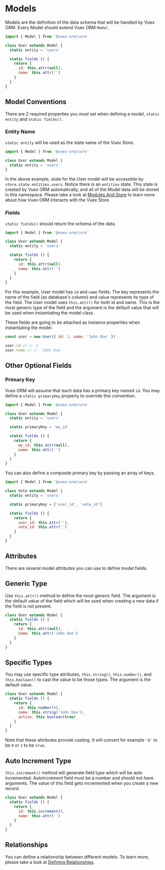# Models

Models are the definition of the data schema that will be handled by Vuex ORM. Every Model should extend Vuex ORM `Model`.

```js
import { Model } from '@vuex-orm/core'

class User extends Model {
  static entity = 'users'

  static fields () {
    return {
      id: this.attr(null),
      name: this.attr('')
    }
  }
}
```

## Model Conventions

There are 2 required properties you _must_ set when defining a model, `static entity` and `static fields()`.

### Entity Name

`static entity` will be used as the state name of the Vuex Store.

```js
import { Model } from '@vuex-orm/core'

class User extends Model {
  static entity = 'users'
}
```

In the above example, state for the User model will be accessible by `store.state.entities.users`. Notice there is an `entities` state. This state is created by Vuex ORM automatically, and all of the Model data will be stored in this namespace. Please take a look at [Modules And Store](modules-and-store.md) to learn more about how Vuex ORM interacts with the Vuex Store.

### Fields

`static fields()` should return the schema of the data.

```js
import { Model } from '@vuex-orm/core'

class User extends Model {
  static entity = 'users'

  static fields () {
    return {
      id: this.attr(null),
      name: this.attr('')
    }
  }
}
```

For this example, User model has `id` and `name` fields. The key represents the name of the field (as database's column) and value represents its type of the field. The User model uses `this.attr()` for both id and name. This is the most generic type of the field and the argument is the default value that will be used when instantiating the model class.

These fields are going to be attached as instance properties when instantiating the model.

```js
const user = new User({ id: 1, name: 'John Doe' })

user.id // <- 1
user.name // <- 'John Doe'
```

## Other Optional Fields

### Primary Key

Vuex ORM will assume that each data has a primary key named `id`. You may define a `static primaryKey` property to override this convention.

```js
import { Model } from '@vuex-orm/core'

class User extends Model {
  static entity = 'users'

  static primaryKey = 'my_id'

  static fields () {
    return {
      my_id: this.attr(null),
      name: this.attr('')
    }
  }
}
```

You can also define a composite primary key by passing an array of keys.

```js
import { Model } from '@vuex-orm/core'

class Vote extends Model {
  static entity = 'users'

  static primaryKey = ['user_id', 'vote_id']

  static fields () {
    return {
      user_id: this.attr(''),
      vote_id: this.attr('')
    }
  }
}
```

## Attributes

There are several model attributes you can use to define model fields.

## Generic Type

Use `this.attr()` method to define the most generic field. The argument is the default value of the field which will be used when creating a new data if the field is not present.

```js
class User extends Model {
  static fields () {
    return {
      id: this.attr(null),
      name: this.attr('John Doe')
    }
  }
}
```

## Specific Types

You may use specific type attributes, `this.string()`, `this.number()`, and `this.boolean()` to cast the value to be those types. The argument is the default value.

```js
class User extends Model {
  static fields () {
    return {
      id: this.number(0),
      name: this.string('John Doe'),
      active: this.boolean(true)
    }
  }
}
```

Note that these attributes provide casting. It will convert for example `'0'` to be `0` or `1` to be `true`.

## Auto Increment Type

`this.increment()` method will generate field type which will be auto incremented. Autoincrement field must be a number and should not have arguments. The value of this field gets incremented when you create a new record.

```js
class User extends Model {
  static fields () {
    return {
      id: this.increment(),
      name: this.attr('')
    }
  }
}
```

## Relationships

You can define a relationship between different models. To learn more, please take a look at [Defining Relationships](../relationships/defining-relationships.md).
